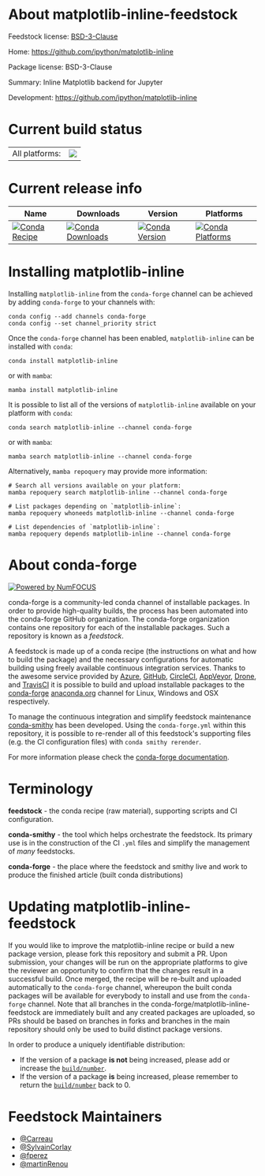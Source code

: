 About matplotlib-inline-feedstock
=================================

Feedstock license: [BSD-3-Clause](https://github.com/conda-forge/matplotlib-inline-feedstock/blob/main/LICENSE.txt)

Home: https://github.com/ipython/matplotlib-inline

Package license: BSD-3-Clause

Summary: Inline Matplotlib backend for Jupyter

Development: https://github.com/ipython/matplotlib-inline

Current build status
====================


<table><tr><td>All platforms:</td>
    <td>
      <a href="https://dev.azure.com/conda-forge/feedstock-builds/_build/latest?definitionId=12440&branchName=main">
        <img src="https://dev.azure.com/conda-forge/feedstock-builds/_apis/build/status/matplotlib-inline-feedstock?branchName=main">
      </a>
    </td>
  </tr>
</table>

Current release info
====================

| Name | Downloads | Version | Platforms |
| --- | --- | --- | --- |
| [![Conda Recipe](https://img.shields.io/badge/recipe-matplotlib--inline-green.svg)](https://anaconda.org/conda-forge/matplotlib-inline) | [![Conda Downloads](https://img.shields.io/conda/dn/conda-forge/matplotlib-inline.svg)](https://anaconda.org/conda-forge/matplotlib-inline) | [![Conda Version](https://img.shields.io/conda/vn/conda-forge/matplotlib-inline.svg)](https://anaconda.org/conda-forge/matplotlib-inline) | [![Conda Platforms](https://img.shields.io/conda/pn/conda-forge/matplotlib-inline.svg)](https://anaconda.org/conda-forge/matplotlib-inline) |

Installing matplotlib-inline
============================

Installing `matplotlib-inline` from the `conda-forge` channel can be achieved by adding `conda-forge` to your channels with:

```
conda config --add channels conda-forge
conda config --set channel_priority strict
```

Once the `conda-forge` channel has been enabled, `matplotlib-inline` can be installed with `conda`:

```
conda install matplotlib-inline
```

or with `mamba`:

```
mamba install matplotlib-inline
```

It is possible to list all of the versions of `matplotlib-inline` available on your platform with `conda`:

```
conda search matplotlib-inline --channel conda-forge
```

or with `mamba`:

```
mamba search matplotlib-inline --channel conda-forge
```

Alternatively, `mamba repoquery` may provide more information:

```
# Search all versions available on your platform:
mamba repoquery search matplotlib-inline --channel conda-forge

# List packages depending on `matplotlib-inline`:
mamba repoquery whoneeds matplotlib-inline --channel conda-forge

# List dependencies of `matplotlib-inline`:
mamba repoquery depends matplotlib-inline --channel conda-forge
```


About conda-forge
=================

[![Powered by
NumFOCUS](https://img.shields.io/badge/powered%20by-NumFOCUS-orange.svg?style=flat&colorA=E1523D&colorB=007D8A)](https://numfocus.org)

conda-forge is a community-led conda channel of installable packages.
In order to provide high-quality builds, the process has been automated into the
conda-forge GitHub organization. The conda-forge organization contains one repository
for each of the installable packages. Such a repository is known as a *feedstock*.

A feedstock is made up of a conda recipe (the instructions on what and how to build
the package) and the necessary configurations for automatic building using freely
available continuous integration services. Thanks to the awesome service provided by
[Azure](https://azure.microsoft.com/en-us/services/devops/), [GitHub](https://github.com/),
[CircleCI](https://circleci.com/), [AppVeyor](https://www.appveyor.com/),
[Drone](https://cloud.drone.io/welcome), and [TravisCI](https://travis-ci.com/)
it is possible to build and upload installable packages to the
[conda-forge](https://anaconda.org/conda-forge) [anaconda.org](https://anaconda.org/)
channel for Linux, Windows and OSX respectively.

To manage the continuous integration and simplify feedstock maintenance
[conda-smithy](https://github.com/conda-forge/conda-smithy) has been developed.
Using the ``conda-forge.yml`` within this repository, it is possible to re-render all of
this feedstock's supporting files (e.g. the CI configuration files) with ``conda smithy rerender``.

For more information please check the [conda-forge documentation](https://conda-forge.org/docs/).

Terminology
===========

**feedstock** - the conda recipe (raw material), supporting scripts and CI configuration.

**conda-smithy** - the tool which helps orchestrate the feedstock.
                   Its primary use is in the construction of the CI ``.yml`` files
                   and simplify the management of *many* feedstocks.

**conda-forge** - the place where the feedstock and smithy live and work to
                  produce the finished article (built conda distributions)


Updating matplotlib-inline-feedstock
====================================

If you would like to improve the matplotlib-inline recipe or build a new
package version, please fork this repository and submit a PR. Upon submission,
your changes will be run on the appropriate platforms to give the reviewer an
opportunity to confirm that the changes result in a successful build. Once
merged, the recipe will be re-built and uploaded automatically to the
`conda-forge` channel, whereupon the built conda packages will be available for
everybody to install and use from the `conda-forge` channel.
Note that all branches in the conda-forge/matplotlib-inline-feedstock are
immediately built and any created packages are uploaded, so PRs should be based
on branches in forks and branches in the main repository should only be used to
build distinct package versions.

In order to produce a uniquely identifiable distribution:
 * If the version of a package **is not** being increased, please add or increase
   the [``build/number``](https://docs.conda.io/projects/conda-build/en/latest/resources/define-metadata.html#build-number-and-string).
 * If the version of a package **is** being increased, please remember to return
   the [``build/number``](https://docs.conda.io/projects/conda-build/en/latest/resources/define-metadata.html#build-number-and-string)
   back to 0.

Feedstock Maintainers
=====================

* [@Carreau](https://github.com/Carreau/)
* [@SylvainCorlay](https://github.com/SylvainCorlay/)
* [@fperez](https://github.com/fperez/)
* [@martinRenou](https://github.com/martinRenou/)

